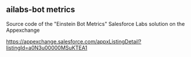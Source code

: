 ## ailabs-bot metrics

Source code of the "Einstein Bot Metrics" Salesforce Labs solution on the Appexchange

https://appexchange.salesforce.com/appxListingDetail?listingId=a0N3u00000MSuKTEA1


